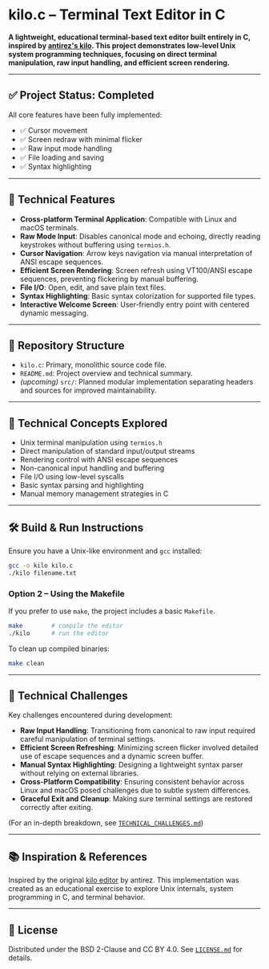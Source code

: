 # kilo.c – Terminal Text Editor in C

**A lightweight, educational terminal-based text editor built entirely in C, inspired by [antirez's kilo](https://viewsourcecode.org/snaptoken/kilo/). This project demonstrates low-level Unix system programming techniques, focusing on direct terminal manipulation, raw input handling, and efficient screen rendering.**

---

## ✅ Project Status: Completed

All core features have been fully implemented:

- ✅ Cursor movement
- ✅ Screen redraw with minimal flicker
- ✅ Raw input mode handling
- ✅ File loading and saving
- ✅ Syntax highlighting

---

## 🔧 Technical Features

- **Cross-platform Terminal Application**: Compatible with Linux and macOS terminals.
- **Raw Mode Input**: Disables canonical mode and echoing, directly reading keystrokes without buffering using `termios.h`.
- **Cursor Navigation**: Arrow keys navigation via manual interpretation of ANSI escape sequences.
- **Efficient Screen Rendering**: Screen refresh using VT100/ANSI escape sequences, preventing flickering by manual buffering.
- **File I/O**: Open, edit, and save plain text files.
- **Syntax Highlighting**: Basic syntax colorization for supported file types.
- **Interactive Welcome Screen**: User-friendly entry point with centered dynamic messaging.

---

## 📂 Repository Structure

- `kilo.c`: Primary, monolithic source code file.
- `README.md`: Project overview and technical summary.
- _(upcoming)_ `src/`: Planned modular implementation separating headers and sources for improved maintainability.

---

## 📖 Technical Concepts Explored

- Unix terminal manipulation using `termios.h`
- Direct manipulation of standard input/output streams
- Rendering control with ANSI escape sequences
- Non-canonical input handling and buffering
- File I/O using low-level syscalls
- Basic syntax parsing and highlighting
- Manual memory management strategies in C

---

## 🛠️ Build & Run Instructions

Ensure you have a Unix-like environment and `gcc` installed:

```bash
gcc -o kilo kilo.c
./kilo filename.txt
```

### Option 2 – Using the Makefile

If you prefer to use `make`, the project includes a basic `Makefile`.

```bash
make        # compile the editor
./kilo      # run the editor
```

To clean up compiled binaries:

```bash
make clean
```

---

## 🚩 Technical Challenges

Key challenges encountered during development:

- **Raw Input Handling**: Transitioning from canonical to raw input required careful manipulation of terminal settings.
- **Efficient Screen Refreshing**: Minimizing screen flicker involved detailed use of escape sequences and a dynamic screen buffer.
- **Manual Syntax Highlighting**: Designing a lightweight syntax parser without relying on external libraries.
- **Cross-Platform Compatibility**: Ensuring consistent behavior across Linux and macOS posed challenges due to subtle system differences.
- **Graceful Exit and Cleanup**: Making sure terminal settings are restored correctly after exiting.

(For an in-depth breakdown, see [`TECHNICAL_CHALLENGES.md`](TECHNICAL_CHALLENGES.md))

---

## 📚 Inspiration & References

Inspired by the original [kilo editor](https://github.com/antirez/kilo) by antirez. This implementation was created as an educational exercise to explore Unix internals, system programming in C, and terminal behavior.

---

## 📜 License

Distributed under the BSD 2-Clause and CC BY 4.0. See [`LICENSE.md`](LICENSE) for details.
